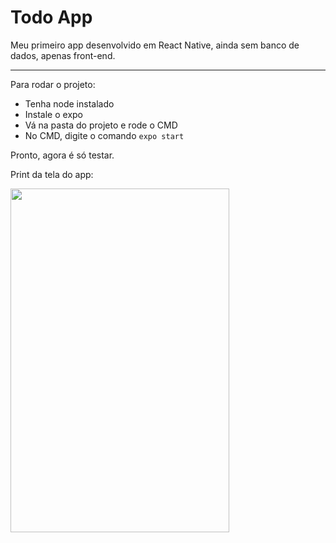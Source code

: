 # Todo App
Meu primeiro app desenvolvido em React Native, ainda sem banco de dados, apenas front-end.

---

Para rodar o projeto:
  - Tenha node instalado
  - Instale o expo
  - Vá na pasta do projeto e rode o CMD
  - No CMD, digite o comando `expo start`
 
 Pronto, agora é só testar.

Print da tela do app:

<p>
  <img src="https://user-images.githubusercontent.com/63425849/180320165-4ba03b7d-055e-47f9-9591-935e37869eb3.jpeg" height=550 width=350>
</p>
